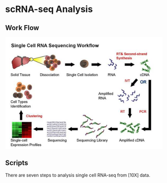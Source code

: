 # scRNA-seq Analysis

## Work Flow
![workflow](https://github.com/jlchen5/scRNA-seq/blob/main/1520310989-1147-QU6Bazlv0zKXhKFVniasIUZ15KQw.jpg)

## Scripts
There are seven steps to analysis single cell RNA-seq from [10X] data.
